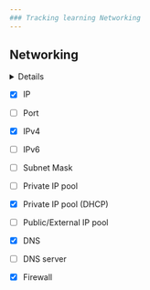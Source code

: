 ```yaml
---
### Tracking learning Networking
---
```


## Networking

<details>
  <summery>Early obstacles</summery>

  ```
  Fixed problem with home network. Connected two PCs (Laptop and desktop).<br>
  Deleted a registry key (HLM\SOFTWARE\Microsoft\MSLicensing). Deleted all credentials in Windows Credentials Manager. Checked whether usual services are running and settings are correct. Now both PCs are ready for networking experiments.
  ```

  Need to know about:
  - [ ] File version management
</details>

- [x] IP
- [ ] Port
- [x] IPv4
- [ ] IPv6
- [ ] Subnet Mask
- [ ] Private IP pool
- [x] Private IP pool (DHCP)
- [ ] Public/External IP pool
- [x] DNS
- [ ] DNS server
- [x] Firewall


